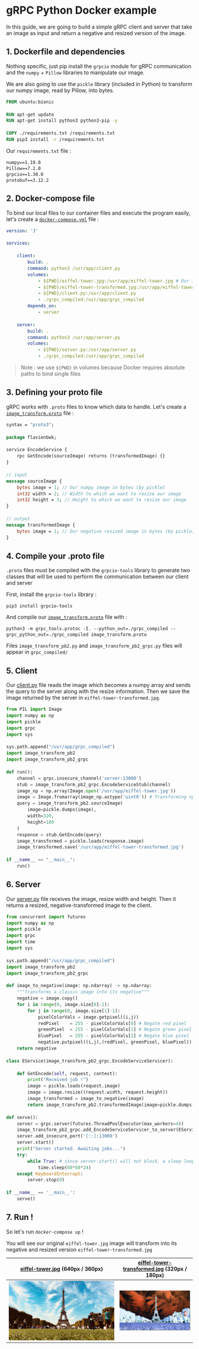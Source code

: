 # gRPC Python Docker example

In this guide, we are going to build a simple gRPC client and server that take an image as input and return a negative and resized version of the image.

## 1. Dockerfile and dependencies

Nothing specific, just pip install the `grpcio` module for gRPC communication and the `numpy` + `Pillow` libraries to manipulate our image.

We are also going to use the `pickle` library (included in Python) to transform our numpy image, read by Pillow, into bytes.

```Dockerfile
FROM ubuntu:bionic

RUN apt-get update
RUN apt-get install python3 python3-pip -y

COPY ./requirements.txt /requirements.txt
RUN pip3 install -r /requirements.txt
```

Our `requirements.txt` file :

```python-requirements
numpy==1.19.0
Pillow==7.2.0
grpcio==1.30.0
protobuf==3.12.2
```

## 2. Docker-compose file

To bind our local files to our container files and execute the program easily, let's create a [`docker-compose.yml`](./docker-compose.yml) file :

```yml
version: '3'

services:

    client:
        build: .
        command: python3 /usr/app/client.py
        volumes:
            - ${PWD}/eiffel-tower.jpg:/usr/app/eiffel-tower.jpg # Our input image
            - ${PWD}/eiffel-tower-transformed.jpg:/usr/app/eiffel-tower-transformed.jpg # Our output image
            - ${PWD}/client.py:/usr/app/client.py
            - ./grpc_compiled:/usr/app/grpc_compiled
        depends_on:
            - server

    server:
        build: .
        command: python3 /usr/app/server.py
        volumes:
            - ${PWD}/server.py:/usr/app/server.py
            - ./grpc_compiled:/usr/app/grpc_compiled
```

> Note : we use `${PWD}` in volumes because Docker requires absolute paths to bind single files

## 3. Defining your proto file

gRPC works with `.proto` files to know which data to handle. Let's create a [`image_transform.proto`](./image_transform.proto) file :

```proto
syntax = "proto3";

package flavienbwk;

service EncodeService {
    rpc GetEncode(sourceImage) returns (transformedImage) {}
}

// input
message sourceImage {
    bytes image = 1; // Our numpy image in bytes (by pickle)
    int32 width = 2; // Width to which we want to resize our image
    int32 height = 3; // Height to which we want to resize our image
}

// output
message transformedImage {
    bytes image = 1; // Our negative resized image in bytes (by pickle)
}
```

## 4. Compile your .proto file

`.proto` files must be compiled with the `grpcio-tools` library to generate two classes that will be used to perform the communication between our client and server

First, install the `grpcio-tools` library :

```console
pip3 install grpcio-tools
```

And compile our [`image_transform.proto`](./image_transform.proto) file with :

```console
python3 -m grpc_tools.protoc -I. --python_out=./grpc_compiled --grpc_python_out=./grpc_compiled image_transform.proto
```

Files `image_transform_pb2.py` and `image_transform_pb2_grpc.py` files will appear in `grpc_compiled/`

## 5. Client

Our [client.py](./client.py) file reads the image which becomes a numpy array and sends the query to the server along with the resize information. Then we save the image returned by the server in `eiffel-tower-transformed.jpg`.

```python
from PIL import Image
import numpy as np
import pickle
import grpc
import sys

sys.path.append("/usr/app/grpc_compiled")
import image_transform_pb2
import image_transform_pb2_grpc

def run():
    channel = grpc.insecure_channel('server:13000')
    stub = image_transform_pb2_grpc.EncodeServiceStub(channel)
    image_np = np.array(Image.open('/usr/app/eiffel-tower.jpg'))
    image = Image.fromarray(image_np.astype('uint8')) # Transforming np array image into Pillow's Image class
    query = image_transform_pb2.sourceImage(
        image=pickle.dumps(image),
        width=320,
        height=180
    )
    response = stub.GetEncode(query)
    image_transformed = pickle.loads(response.image)
    image_transformed.save('/usr/app/eiffel-tower-transformed.jpg')

if __name__ == "__main__":
    run()
```

## 6. Server

Our [server.py](./server.py) file receives the image, resize width and height. Then it returns a resized, negative-transformed image to the client.

```python
from concurrent import futures
import numpy as np
import pickle
import grpc
import time
import sys

sys.path.append("/usr/app/grpc_compiled")
import image_transform_pb2
import image_transform_pb2_grpc

def image_to_negative(image: np.ndarray) -> np.ndarray:
    """Transforms a classic image into its negative"""
    negative = image.copy()
    for i in range(0, image.size[0]-1):
        for j in range(0, image.size[1]-1):
            pixelColorVals = image.getpixel((i,j))
            redPixel    = 255 - pixelColorVals[0] # Negate red pixel
            greenPixel  = 255 - pixelColorVals[1] # Negate green pixel
            bluePixel   = 255 - pixelColorVals[2] # Negate blue pixel
            negative.putpixel((i,j),(redPixel, greenPixel, bluePixel))
    return negative

class EService(image_transform_pb2_grpc.EncodeServiceServicer):

    def GetEncode(self, request, context):
        print("Received job !")
        image = pickle.loads(request.image)
        image = image.resize((request.width, request.height))
        image_transformed = image_to_negative(image)
        return image_transform_pb2.transformedImage(image=pickle.dumps(image_transformed))

def serve():
    server = grpc.server(futures.ThreadPoolExecutor(max_workers=4))
    image_transform_pb2_grpc.add_EncodeServiceServicer_to_server(EService(),server)
    server.add_insecure_port('[::]:13000')
    server.start()
    print("Server started. Awaiting jobs...")
    try:
        while True: # since server.start() will not block, a sleep-loop is added to keep alive
            time.sleep(60*60*24)
    except KeyboardInterrupt:
        server.stop(0)

if __name__ == '__main__':
    serve()
```

## 7. Run !

So let's run `docker-compose up` !

You will see our original `eiffel-tower.jpg` image will transform into its negative and resized version `eiffel-tower-transformed.jpg`

| [eiffel-tower.jpg](./eiffel-tower.jpg) (640px / 360px) | [eiffel-tower-transformed.jpg](./eiffel-tower-transformed.jpg) (320px / 180px) |
| ------------------------------------------------------ | ------------------------------------------------------------------------------ |
| ![Original image](./eiffel-tower.jpg)                  | ![Transformed image](./eiffel-tower-transformed.jpg)                           |
